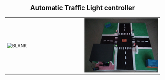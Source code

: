 <h2 align="center">Automatic Traffic Light controller</h2>

<html>
<body>
<table width="100%">
  <tr>
  <td width="50%"><img src="https://github.com/asibhossain/Automatic-Traffic-Light-controller/blob/main/DEBUG_IMG_20200110_170852.jpg" alt="BLANK" width="100%" height="30%">
    </td>
  <td width="50%"><img src="https://github.com/asibhossain/Automatic-Traffic-Light-controller/blob/main/IMG_20200110_170900_1.jpg" alt="BLANK" width="100%" height="30%"></td>
  </tr>
</table>
</body>
</html>
